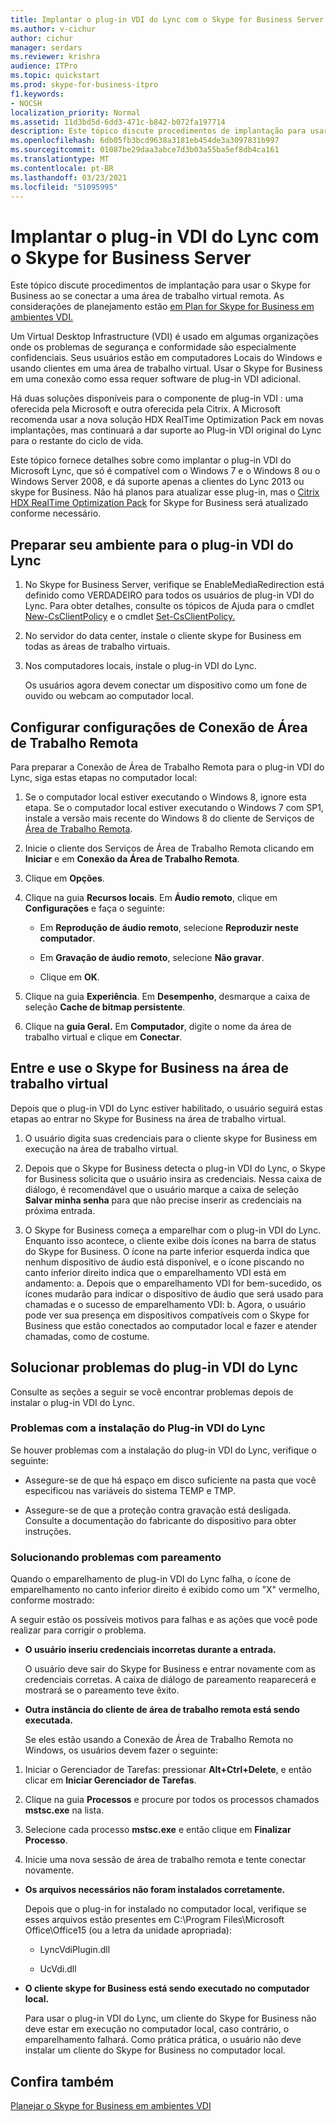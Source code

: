 ```yaml
---
title: Implantar o plug-in VDI do Lync com o Skype for Business Server
ms.author: v-cichur
author: cichur
manager: serdars
ms.reviewer: krishra
audience: ITPro
ms.topic: quickstart
ms.prod: skype-for-business-itpro
f1.keywords:
- NOCSH
localization_priority: Normal
ms.assetid: 11d3bd5d-6dd3-471c-b842-b072fa197714
description: Este tópico discute procedimentos de implantação para usar o Skype for Business ao se conectar a uma área de trabalho virtual remota.
ms.openlocfilehash: 6db05fb3bcd9638a3181eb454de3a3097831b997
ms.sourcegitcommit: 01087be29daa3abce7d3b03a55ba5ef8db4ca161
ms.translationtype: MT
ms.contentlocale: pt-BR
ms.lasthandoff: 03/23/2021
ms.locfileid: "51095995"
---
```

# <a name="deploy-the-lync-vdi-plug-in-with-skype-for-business-server"></a>Implantar o plug-in VDI do Lync com o Skype for Business Server
 
Este tópico discute procedimentos de implantação para usar o Skype for Business ao se conectar a uma área de trabalho virtual remota. As considerações de planejamento estão [em Plan for Skype for Business em ambientes VDI.](../../plan-your-deployment/clients-and-devices/vdi-environments.md)
  
Um Virtual Desktop Infrastructure (VDI) é usado em algumas organizações onde os problemas de segurança e conformidade são especialmente confidenciais. Seus usuários estão em computadores Locais do Windows e usando clientes em uma área de trabalho virtual. Usar o Skype for Business em uma conexão como essa requer software de plug-in VDI adicional.
  
Há duas soluções disponíveis para o componente de plug-in VDI : uma oferecida pela Microsoft e outra oferecida pela Citrix. A Microsoft recomenda usar a nova solução HDX RealTime Optimization Pack em novas implantações, mas continuará a dar suporte ao Plug-in VDI original do Lync para o restante do ciclo de vida. 
  
Este tópico fornece detalhes sobre como implantar o plug-in VDI do Microsoft Lync, que só é compatível com o Windows 7 e o Windows 8 ou o Windows Server 2008, e dá suporte apenas a clientes do Lync 2013 ou skype for Business. Não há planos para atualizar esse plug-in, mas o [Citrix HDX RealTime Optimization Pack](../../plan-your-deployment/clients-and-devices/vdi-environments.md#Citrix_RT) for Skype for Business será atualizado conforme necessário.
  
## <a name="prepare-your-environment-for-the-lync-vdi-plug-in"></a>Preparar seu ambiente para o plug-in VDI do Lync
<a name="Prepare_vdi"> </a>

1. No Skype for Business Server, verifique se EnableMediaRedirection está definido como VERDADEIRO para todos os usuários de plug-in VDI do Lync. Para obter detalhes, consulte os tópicos de Ajuda para o cmdlet [New-CsClientPolicy](/powershell/module/skype/new-csclientpolicy?view=skype-ps) e o cmdlet [Set-CsClientPolicy.](/powershell/module/skype/set-csclientpolicy?view=skype-ps)
    
2. No servidor do data center, instale o cliente skype for Business em todas as áreas de trabalho virtuais.
    
3. Nos computadores locais, instale o plug-in VDI do Lync.
    
    Os usuários agora devem conectar um dispositivo como um fone de ouvido ou webcam ao computador local.
    
## <a name="configure-remote-desktop-connection-settings"></a>Configurar configurações de Conexão de Área de Trabalho Remota
<a name="Prepare_vdi"> </a>

Para preparar a Conexão de Área de Trabalho Remota para o plug-in VDI do Lync, siga estas etapas no computador local:
  
1. Se o computador local estiver executando o Windows 8, ignore esta etapa. Se o computador local estiver executando o Windows 7 com SP1, instale a versão mais recente do Windows 8 do cliente de Serviços de [Área de Trabalho Remota](/windows-server/remote/remote-desktop-services/clients/remote-desktop-clients).
    
2. Inicie o cliente dos Serviços de Área de Trabalho Remota clicando em **Iniciar** e em **Conexão da Área de Trabalho Remota**.
    
3. Clique em **Opções**.
    
4. Clique na guia **Recursos locais**. Em **Áudio remoto**, clique em **Configurações** e faça o seguinte:
    
   - Em **Reprodução de áudio remoto**, selecione **Reproduzir neste computador**.
    
   - Em **Gravação de áudio remoto**, selecione **Não gravar**.
    
   - Clique em **OK**.
    
5. Clique na guia **Experiência**. Em **Desempenho**, desmarque a caixa de seleção **Cache de bitmap persistente**.
    
6. Clique na **guia Geral.** Em **Computador**, digite o nome da área de trabalho virtual e clique em **Conectar**. 
    
## <a name="sign-in-and-use-skype-for-business-on-the-virtual-desktop"></a>Entre e use o Skype for Business na área de trabalho virtual
<a name="SfB_signin"> </a>

Depois que o plug-in VDI do Lync estiver habilitado, o usuário seguirá estas etapas ao entrar no Skype for Business na área de trabalho virtual.
  
1. O usuário digita suas credenciais para o cliente skype for Business em execução na área de trabalho virtual.
    
2. Depois que o Skype for Business detecta o plug-in VDI do Lync, o Skype for Business solicita que o usuário insira as credenciais. Nessa caixa de diálogo, é recomendável que o usuário marque a caixa de seleção **Salvar minha senha** para que não precise inserir as credenciais na próxima entrada.
    
3. O Skype for Business começa a emparelhar com o plug-in VDI do Lync. Enquanto isso acontece, o cliente exibe dois ícones na barra de status do Skype for Business. O ícone na parte inferior esquerda indica que nenhum dispositivo de áudio está disponível, e o ícone piscando no canto inferior direito indica que o emparelhamento VDI está em andamento: a. Depois que o emparelhamento VDI for bem-sucedido, os ícones mudarão para indicar o dispositivo de áudio que será usado para chamadas e o sucesso de emparelhamento VDI: b. Agora, o usuário pode ver sua presença em dispositivos compatíveis com o Skype for Business que estão conectados ao computador local e fazer e atender chamadas, como de costume.
    
## <a name="troubleshoot-the-lync-vdi-plug-in"></a>Solucionar problemas do plug-in VDI do Lync
<a name="tshoot_VDI"> </a>

Consulte as seções a seguir se você encontrar problemas depois de instalar o plug-in VDI do Lync.
  
### <a name="issues-with-installing-the-lync-vdi-plug-in"></a>Problemas com a instalação do Plug-in VDI do Lync

Se houver problemas com a instalação do plug-in VDI do Lync, verifique o seguinte:
  
- Assegure-se de que há espaço em disco suficiente na pasta que você especificou nas variáveis do sistema TEMP e TMP.
    
- Assegure-se de que a proteção contra gravação está desligada. Consulte a documentação do fabricante do dispositivo para obter instruções.
    
### <a name="troubleshooting-issues-with-pairing"></a>Solucionando problemas com pareamento

Quando o emparelhamento de plug-in VDI do Lync falha, o ícone de emparelhamento no canto inferior direito é exibido como um "X" vermelho, conforme mostrado: 
  
A seguir estão os possíveis motivos para falhas e as ações que você pode realizar para corrigir o problema. 
  
- **O usuário inseriu credenciais incorretas durante a entrada.**
    
    O usuário deve sair do Skype for Business e entrar novamente com as credenciais corretas. A caixa de diálogo de pareamento reaparecerá e mostrará se o pareamento teve êxito.
    
- **Outra instância do cliente de área de trabalho remota está sendo executada.**
    
    Se eles estão usando a Conexão de Área de Trabalho Remota no Windows, os usuários devem fazer o seguinte:
    
1. Iniciar o Gerenciador de Tarefas: pressionar **Alt+Ctrl+Delete**, e então clicar em **Iniciar Gerenciador de Tarefas**.
    
2. Clique na guia **Processos** e procure por todos os processos chamados **mstsc.exe** na lista.
    
3. Selecione cada processo **mstsc.exe** e então clique em **Finalizar Processo**. 
    
4. Inicie uma nova sessão de área de trabalho remota e tente conectar novamente. 
    
- **Os arquivos necessários não foram instalados corretamente.**
    
    Depois que o plug-in for instalado no computador local, verifique se esses arquivos estão presentes em C:\Program Files\Microsoft Office\Office15 (ou a letra da unidade apropriada):
    
  - LyncVdiPlugin.dll
    
  - UcVdi.dll
    
- **O cliente skype for Business está sendo executado no computador local.**
    
    Para usar o plug-in VDI do Lync, um cliente do Skype for Business não deve estar em execução no computador local, caso contrário, o emparelhamento falhará. Como prática prática, o usuário não deve instalar um cliente do Skype for Business no computador local.
    
## <a name="see-also"></a>Confira também
<a name="tshoot_VDI"> </a>

[Planejar o Skype for Business em ambientes VDI](../../plan-your-deployment/clients-and-devices/vdi-environments.md)